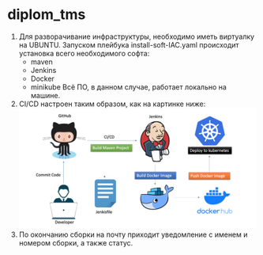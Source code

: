 # diplom_tms
1. Для разворачивание инфраструктуры, необходимо иметь виртуалку на UBUNTU. Запуском плейбука install-soft-IAC.yaml происходит установка всего необходимого софта:
   - maven
   - Jenkins
   - Docker
   - minikube
Всё ПО, в данном случае, работает локально на машине.
2. CI/CD настроен таким образом, как на картинке ниже:
![Image alt](https://github.com/kuran91/diplom_tms/blob/012a5231b87944316ba8f33384b43743480bbef8/cicd.png)
3. По окончанию сборки на почту приходит уведомление с именем и номером сборки, а также статус.
